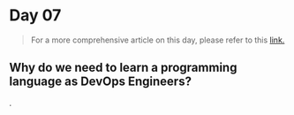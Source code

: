 # Day 07

> For a more comprehensive article on this day, please refer to this [link.](https://github.com/MichaelCade/90DaysOfDevOps/blob/main/2022/Days/day07.md)

## Why do we need to learn a programming language as DevOps Engineers?

.

